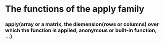 # The functions of the apply family

### apply(array or a matrix, the diemension(rows or columns) over which the function is applied, anonymous or built-in function, ...)
